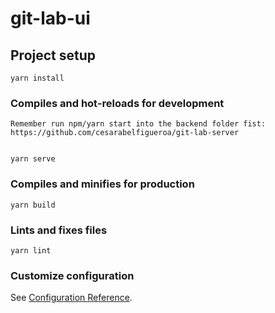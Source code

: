 # git-lab-ui

## Project setup
```
yarn install
```

### Compiles and hot-reloads for development
```
Remember run npm/yarn start into the backend folder fist: https://github.com/cesarabelfigueroa/git-lab-server


yarn serve
```

### Compiles and minifies for production
```
yarn build
```

### Lints and fixes files
```
yarn lint
```

### Customize configuration
See [Configuration Reference](https://cli.vuejs.org/config/).
